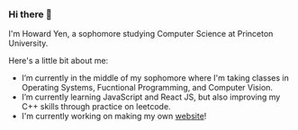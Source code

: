 ### Hi there 👋


I'm Howard Yen, a sophomore studying Computer Science at Princeton University. 

Here's a little bit about me: 
- I’m currently in the middle of my sophomore where I'm taking classes in Operating Systems, Fucntional Programming, and Computer Vision.
- I’m currently learning JavaScript and React JS, but also improving my C++ skills through practice on leetcode. 
- I'm currently working on making my own [website](howard-yen.github.io)!

<!--
**howard-yen/howard-yen** is a ✨ _special_ ✨ repository because its `README.md` (this file) appears on your GitHub profile.
Here are some ideas to get you started:

- 🔭 I’m currently working on ...
- 🌱 I’m currently learning ...
- 👯 I’m looking to collaborate on ...
- 🤔 I’m looking for help with ...
- 💬 Ask me about ...
- 📫 How to reach me: ...
- 😄 Pronouns: ...
- ⚡ Fun fact: ...
-->
